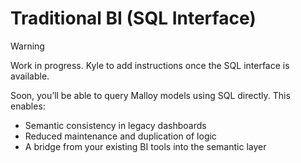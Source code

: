 # Traditional BI (SQL Interface)

> [!WARNING]
> Work in progress. Kyle to add instructions once the SQL interface is available.

Soon, you’ll be able to query Malloy models using SQL directly. This enables:

- Semantic consistency in legacy dashboards
- Reduced maintenance and duplication of logic
- A bridge from your existing BI tools into the semantic layer
